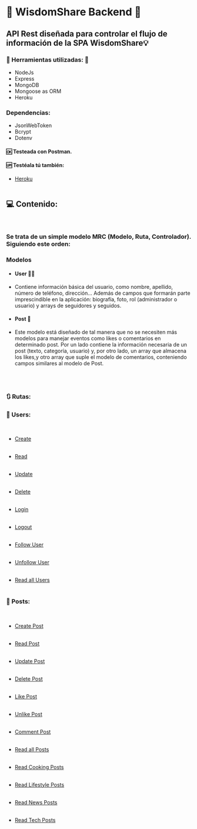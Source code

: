 # 📑 WisdomShare Backend 📑

## API Rest diseñada para controlar el flujo de información de la SPA WisdomShare:bulb:<br>

### 🔧 Herramientas utilizadas: 🔧
* NodeJs 
* Express
* MongoDB
* Mongoose as ORM 
* Heroku

### Dependencias:
* JsonWebToken
* Bcrypt
* Dotenv

#### 🆗 Testeada con Postman.
#### 🆙 Testéala tú también: 
 * [Heroku](http://wisdomshare.herokuapp.com/)
<br><br>

## 💻 Contenido:
<br>

### Se trata de un simple modelo MRC (Modelo, Ruta, Controlador). Siguiendo este orden:

### Modelos

+ #### User :curly_haired_woman:
* Contiene información básica del usuario, como nombre, apellido, número de teléfono, dirección... Además de campos que formarán parte imprescindible en la aplicación: biografía, foto, rol (administrador o usuario) y arrays de seguidores y seguidos.

+ #### Post :page_facing_up:
* Este modelo está diseñado de tal manera que no se necesiten más modelos para manejar eventos como likes o comentarios en determinado post. Por un lado contiene la información necesaria de un post (texto, categoría, usuario) y, por otro lado, un array que almacena los likes,y otro array que suple el modelo de comentarios, conteniendo campos similares al modelo de Post.

<br>
<br>

### :arrows_clockwise: Rutas:

### 👫 Users: 

<br>

* [Create](http://wisdomshare.herokuapp.com/user/register)   <br><br>

* [Read](http://wisdomshare.herokuapp.com/user)   <br><br>

* [Update](http://wisdomshare.herokuapp.com/user/update)   <br><br>

* [Delete](http://wisdomshare.herokuapp.com/user/delete)   <br><br>

* [Login](http://wisdomshare.herokuapp.com/login)   <br><br>

* [Logout](http://wisdomshare.herokuapp.com/logout)   <br><br>

* [Follow User](http://wisdomshare.herokuapp.com/user/follow/:_id)    <br><br>

* [Unfollow User](http://wisdomshare.herokuapp.com/user/unfollow/:_id)   <br><br>

* [Read all Users](http://wisdomshare.herokuapp.com/users)   <br><br>


### :page_facing_up: Posts: 

<br>

* [Create Post](http://wisdomshare.herokuapp.com/post)   <br><br>

* [Read Post](http://wisdomshare.herokuapp.com/readposts)   <br><br>

* [Update Post](http://wisdomshare.herokuapp.com/updatepost)   <br><br>

* [Delete Post](http://wisdomshare.herokuapp.com/deletepost/:_id)   <br><br>

* [Like Post](http://wisdomshare.herokuapp.com/likepost/:_id)   <br><br>

* [Unlike Post](http://wisdomshare.herokuapp.com/unlikepost/:_id)   <br><br>

* [Comment Post](http://wisdomshare.herokuapp.com/commentpost/:_id)    <br><br>

* [Read all Posts](http://wisdomshare.herokuapp.com/readallposts)   <br><br>

* [Read Cooking Posts](http://wisdomshare.herokuapp.com/readcookingposts)   <br><br> 

* [Read Lifestyle Posts](http://wisdomshare.herokuapp.com/readlifestyleposts)   <br><br>

* [Read News Posts](http://wisdomshare.herokuapp.com/readnewsposts)   <br><br> 

* [Read Tech Posts](http://wisdomshare.herokuapp.com/readtechposts)   <br><br> 

